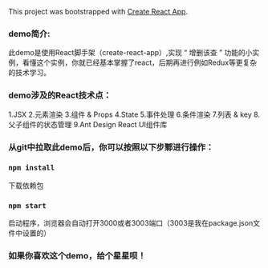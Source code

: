 This project was bootstrapped with [Create React App](https://github.com/facebook/create-react-app).

### demo简介:
此demo是使用React脚手架（create-react-app）,实现 “ 增删该查 ” 功能的小实例，看懂这个实例，你就已经基本掌握了react，后期再进行例如Redux等更复杂的技术学习。


### demo涉及的React技术点：
1.JSX
2.元素渲染
3.组件 & Props
4.State
5.事件处理
6.条件渲染
7.列表 & key
8.父子组件的状态管理
9.Ant Design React UI组件库


### 从git中拉取此demo后，你可以按照以下步鄹进行操作：

### `npm install`
下载依赖包

### `npm start`
启动程序，浏览器会自动打开3000或者3003端口（3003是我在package.json文件中设置的）


### 如果你喜欢这个demo，给个星星呗！
